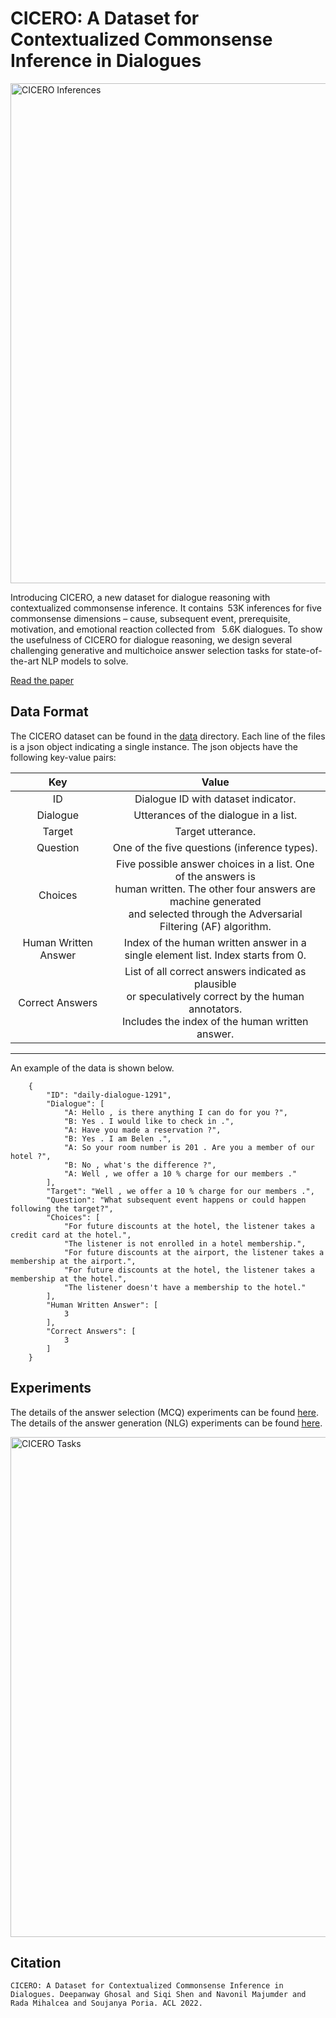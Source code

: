 # CICERO: A Dataset for Contextualized Commonsense Inference in Dialogues

<img src="https://declare-lab.net/assets/images/resources/cicero.png" alt="CICERO Inferences" width="800"/>

Introducing CICERO, a new dataset for dialogue reasoning with contextualized commonsense inference. It contains 53K inferences for five commonsense dimensions – cause, subsequent event, prerequisite, motivation, and emotional reaction collected from  5.6K dialogues. To show the usefulness of CICERO for dialogue reasoning, we design several challenging generative and multichoice answer selection tasks for state-of-the-art NLP models to solve.

[Read the paper](https://arxiv.org/pdf/2203.13926.pdf)

## Data Format

The CICERO dataset can be found in the [data](https://github.com/declare-lab/CICERO/tree/main/data) directory. Each line of the files is a json object indicating a single instance. The json objects have the following key-value pairs:

| Key 	    | Value 	|
|:----------:| :-----:|
| ID 	    | Dialogue ID with dataset indicator. 	|
| Dialogue 	| Utterances of the dialogue in a list.	|
| Target 	| Target utterance. 	|
| Question 	| One of the five questions (inference types). 	|
| Choices   | Five possible answer choices in a list. One of the answers is<br>human written. The other four answers are machine generated<br>and selected through the Adversarial Filtering (AF) algorithm. |
| Human Written Answer | Index of the human written answer in a<br>single element list. Index starts from 0. |
| Correct Answers | List of all correct answers indicated as plausible<br>or speculatively correct by the human annotators.<br>Includes the index of the human written answer. |
---------------------------------------------------------------------------

An example of the data is shown below.

```
    {
        "ID": "daily-dialogue-1291",
        "Dialogue": [
            "A: Hello , is there anything I can do for you ?",
            "B: Yes . I would like to check in .",
            "A: Have you made a reservation ?",
            "B: Yes . I am Belen .",
            "A: So your room number is 201 . Are you a member of our hotel ?",
            "B: No , what's the difference ?",
            "A: Well , we offer a 10 % charge for our members ."
        ],
        "Target": "Well , we offer a 10 % charge for our members .",
        "Question": "What subsequent event happens or could happen following the target?",
        "Choices": [
            "For future discounts at the hotel, the listener takes a credit card at the hotel.",
            "The listener is not enrolled in a hotel membership.",
            "For future discounts at the airport, the listener takes a membership at the airport.",
            "For future discounts at the hotel, the listener takes a membership at the hotel.",
            "The listener doesn't have a membership to the hotel."
        ],
        "Human Written Answer": [
            3
        ],
        "Correct Answers": [
            3
        ]
    }
 ```

## Experiments

The details of the answer selection (MCQ) experiments can be found [here](https://github.com/declare-lab/CICERO/tree/main/experiments/mcq).
The details of the answer generation (NLG) experiments can be found [here](https://github.com/declare-lab/CICERO/tree/main/experiments/nlg).

<img src="https://declare-lab.net/assets/images/resources/MCQ-cider2-new5.png" alt="CICERO Tasks" width="800"/>

## Citation

```
CICERO: A Dataset for Contextualized Commonsense Inference in Dialogues. Deepanway Ghosal and Siqi Shen and Navonil Majumder and Rada Mihalcea and Soujanya Poria. ACL 2022.
```
